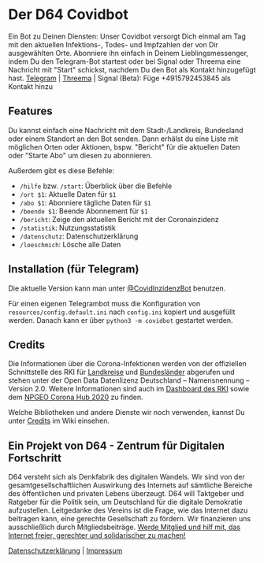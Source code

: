 # Der D64 Covidbot
Ein Bot zu Deinen Diensten: Unser Covidbot versorgt Dich einmal am Tag mit den aktuellen Infektions-, Todes- und Impfzahlen der von Dir ausgewählten Orte.
Abonniere ihn einfach in Deinem Lieblingsmessenger, indem Du den Telegram-Bot startest oder bei Signal oder Threema eine Nachricht mit "Start" schickst, nachdem Du den Bot als Kontakt hinzugefügt hast.
[Telegram](https://t.me/CovidInzidenzBot) | [Threema](https://threema.id/*COVINFO?text=Start) | Signal (Beta): Füge +4915792453845 als Kontakt hinzu

## Features
Du kannst einfach eine Nachricht mit dem Stadt-/Landkreis, Bundesland oder einem Standort an den Bot senden.
Dann erhälst du eine Liste mit möglichen Orten oder Aktionen, bspw. "Bericht" für die aktuellen Daten oder "Starte Abo" um diesen zu abonnieren.

Außerdem gibt es diese Befehle:
* `/hilfe` bzw. `/start`: Überblick über die Befehle
* `/ort $1`: Aktuelle Daten für `$1`
* `/abo $1`: Abonniere tägliche Daten für `$1`
* `/beende $1`: Beende Abonnement für `$1`
* `/bericht`: Zeige den aktuellen Bericht mit der Coronainzidenz
* `/statistik`: Nutzungsstatistik
* `/datenschutz`: Datenschutzerklärung
* `/loeschmich`: Lösche alle Daten


## Installation (für Telegram)
Die aktuelle Version kann man unter [@CovidInzidenzBot](https://t.me/CovidInzidenzBot) benutzen.

Für einen eigenen Telegrambot muss die Konfiguration von `resources/config.default.ini` nach `config.ini` kopiert und ausgefüllt werden.
Danach kann er über `python3 -m covidbot` gestartet werden.

## Credits
Die Informationen über die Corona-Infektionen werden von der offiziellen Schnittstelle des RKI für [Landkreise](https://hub.arcgis.com/datasets/917fc37a709542548cc3be077a786c17_0) und [Bundesländer](https://npgeo-corona-npgeo-de.hub.arcgis.com/datasets/ef4b445a53c1406892257fe63129a8ea_0) abgerufen und stehen unter der Open Data Datenlizenz Deutschland – Namensnennung – Version 2.0.
Weitere Informationen sind auch im [Dashboard des RKI](https://corona.rki.de/) sowie dem [NPGEO Corona Hub 2020](https://npgeo-corona-npgeo-de.hub.arcgis.com/) zu finden.

Welche Bibliotheken und andere Dienste wir noch verwenden, kannst Du unter [Credits](https://github.com/eknoes/covid-bot/wiki/Credits) im Wiki einsehen.

## Ein Projekt von D64 - Zentrum für Digitalen Fortschritt
D64 versteht sich als Denkfabrik des digitalen Wandels. Wir sind von der gesamtgesellschaftlichen Auswirkung des Internets auf sämtliche Bereiche des öffentlichen und privaten Lebens überzeugt. D64 will Taktgeber und Ratgeber für die Politik sein, um Deutschland für die digitale Demokratie aufzustellen. Leitgedanke des Vereins ist die Frage, wie das Internet dazu beitragen kann, eine gerechte Gesellschaft zu fördern. Wir finanzieren uns ausschließlich durch Mitgliedsbeiträge. [Werde Mitglied und hilf mit, das Internet freier, gerechter und solidarischer zu machen!](https://d-64.org/mitglied-werden/)

[Datenschutzerklärung](https://github.com/eknoes/covid-bot/wiki/Datenschutz) | [Impressum](https://github.com/eknoes/covid-bot/wiki/Impressum)

